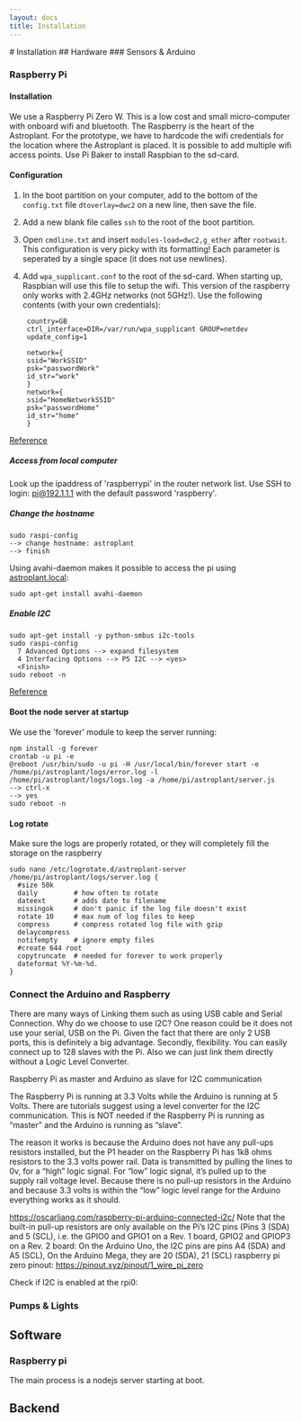 ```yaml
---
layout: docs
title: Installation
---
```


<div class="container">
# Installation
## Hardware
### Sensors & Arduino


### Raspberry Pi
#### Installation
We use a Raspberry Pi Zero W. This is a low cost and small micro-computer with onboard wifi and bluetooth. The Raspberry is the heart of the Astroplant.
For the prototype, we have to hardcode the wifi credentials for the location where the Astroplant is placed. It is possible to add multiple wifi access points.
Use Pi Baker to install Raspbian to the sd-card.

#### Configuration
1. In the boot partition on your computer, add to the bottom of the `config.txt` file `dtoverlay=dwc2` on a new line, then save the file.
2. Add a new blank file calles `ssh` to the root of the boot partition.
3. Open `cmdline.txt` and insert `modules-load=dwc2,g_ether` after `rootwait`. This configuration is very picky with its formatting! Each parameter is seperated by a single space (it does not use newlines).
4. Add `wpa_supplicant.conf` to the root of the sd-card. When starting up, Raspbian will use this file to setup the wifi. This version of the raspberry only works with 2.4GHz networks (not 5GHz!). Use the following contents (with your own credentials):

        country=GB
        ctrl_interface=DIR=/var/run/wpa_supplicant GROUP=netdev
        update_config=1

        network={
        ssid="WorkSSID"
        psk="passwordWork"
        id_str="work"
        }
        network={
        ssid="HomeNetworkSSID"
        psk="passwordHome"
        id_str="home"
        }
[Reference](https://gist.github.com/gbaman/975e2db164b3ca2b51ae11e45e8fd40a)

##### Access from local computer
Look up the ipaddress of 'raspberrypi' in the router network list.
Use SSH to login: pi@192.1.1.1 with the default password 'raspberry'.

##### Change the hostname

    sudo raspi-config
    --> change hostname: astroplant
    --> finish

Using avahi-daemon makes it possible to access the pi using [astroplant.local](http://astroplant.local):

    sudo apt-get install avahi-daemon

##### Enable I2C
    sudo apt-get install -y python-smbus i2c-tools
    sudo raspi-config
      7 Advanced Options --> expand filesystem
      4 Interfacing Options --> P5 I2C --> <yes>
      <Finish>
    sudo reboot -n

[Reference](https://learn.adafruit.com/adafruits-raspberry-pi-lesson-4-gpio-setup/configuring-i2c)

#### Boot the node server at startup
We use the 'forever' module to keep the server running:

    npm install -g forever
    crontab -u pi -e
    @reboot /usr/bin/sudo -u pi -H /usr/local/bin/forever start -e /home/pi/astroplant/logs/error.log -l /home/pi/astroplant/logs/logs.log -a /home/pi/astroplant/server.js
    --> ctrl-x
    --> yes
    sudo reboot -n

#### Log rotate
Make sure the logs are properly rotated, or they will completely fill the storage on the raspberry

    sudo nano /etc/logrotate.d/astroplant-server
    /home/pi/astroplant/logs/server.log {
      #size 50k
      daily         # how often to rotate
      dateext       # adds date to filename
      missingok     # don't panic if the log file doesn't exist
      rotate 10     # max num of log files to keep
      compress      # compress rotated log file with gzip
      delaycompress
      notifempty    # ignore empty files
      #create 644 root
      copytruncate  # needed for forever to work properly
      dateformat %Y-%m-%d.
    }

### Connect the Arduino and Raspberry
There are many ways of Linking them such as using USB cable and Serial Connection. Why do we choose to use I2C? One reason could be it does not use your serial, USB on the Pi. Given the fact that there are only 2 USB ports, this is definitely a big advantage. Secondly, flexibility. You can easily connect up to 128 slaves with the Pi. Also we can just link them directly without a Logic Level Converter.

Raspberry Pi as master and Arduino as slave for I2C communication

The Raspberry Pi is running at 3.3 Volts while the Arduino is running at 5 Volts. There are tutorials suggest using a level converter for the I2C communication. This is NOT needed if the Raspberry Pi is running as “master” and the Arduino is running as “slave”.

The reason it works is because the Arduino does not have any pull-ups resistors installed, but the P1 header on the Raspberry Pi has 1k8 ohms resistors to the 3.3 volts power rail. Data is transmitted by pulling the lines to 0v, for a “high” logic signal. For “low” logic signal, it’s pulled up to the supply rail voltage level. Because there is no pull-up resistors in the Arduino and because 3.3 volts is within the “low” logic level range for the Arduino everything works as it should.

https://oscarliang.com/raspberry-pi-arduino-connected-i2c/
Note that the built-in pull-up resistors are only available on the Pi’s I2C pins (Pins 3 (SDA) and 5 (SCL), i.e. the GPIO0 and GPIO1 on a Rev. 1 board, GPIO2 and GPIOP3 on a Rev. 2 board:
On the Arduino Uno, the I2C pins are pins A4 (SDA) and A5 (SCL), On the Arduino Mega, they are 20 (SDA), 21 (SCL)
raspberry pi zero pinout: https://pinout.xyz/pinout/1_wire_pi_zero

Check if I2C is enabled at the rpi0:

### Pumps & Lights


## Software
### Raspberry pi
The main process is a nodejs server starting at boot.

## Backend
</div>
